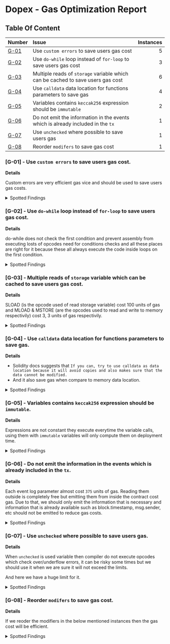 # Dopex - Gas Optimization Report

## Table Of Content

| Number                                                                                        | Issue                                                                           | Instances |
| :-------------------------------------------------------------------------------------------- | :------------------------------------------------------------------------------ | --------: |
| [G-01](#g-01---use-custom-errors-to-save-users-gas-cost)                                      | Use `custom errors` to save users gas cost                                      |         5 |
| [G-02](#g-02---use-do-while-loop-instead-of-for-loop-to-save-users-gas-cost)                  | Use `do-while` loop instead of `for-loop` to save users gas cost                |         3 |
| [G-03](#g-03---multiple-reads-of-storage-variable-which-can-be-cached-to-save-users-gas-cost) | Multiple reads of `storage` variable which can be cached to save users gas cost |         6 |
| [G-04](#g-04---use-calldata-data-location-for-functions-parameters-to-save-gas)               | Use `calldata` data location for functions parameters to save gas               |         4 |
| [G-05](#g-05---variables-contains-keccak256-expression-should-be-immutable)                   | Variables contains `keccak256` expression should be `immutable`                 |         2 |
| [G-06](#g-06---do-not-emit-the-information-in-the-events-which-is-already-included-in-the-tx) | Do not emit the information in the events which is already included in the `tx` |         1 |
| [G-07](#g-07---use-unchecked-where-possible-to-save-users-gas)                                | Use `unchecked` where possible to save users gas                                |         1 |
| [G-08](#g-08---reorder-modifers-to-save-gas-cost)                                             | Reorder `modifers` to save gas cost                                             |         1 |

### [G-01] - Use `custom errors` to save users gas cost.

**Details**

Custom errors are very efficient gas vice and should be used to save users gas costs.

<details>
  <summary>Spotted Findings</summary>
  <p></p>

[UniV2LiquidityAmo.sol - Line 83 - 92](https://github.com/code-423n4/2023-08-dopex/blob/main/contracts/amo/UniV2LiquidityAmo.sol#L83-L92)

| Calculation Type | Before | After |          Gas Saved |
| :--------------- | :----- | :---- | -----------------: |
| Avg              | 1681   | 1573  | 108 uints per call |

```diff
    // add this in errors section
+   error UniV2LiquidityAMO_AddressCannotBeZero();

+   // * @audit use custom error
-   require(
-       _tokenA != address(0) &&
-           _tokenB != address(0) &&
-           _pair != address(0) &&
-           _rdpxV2Core != address(0) &&
-           _rdpxOracle != address(0) &&
-           _ammFactory != address(0) &&
-           _ammRouter != address(0),
-       "reLPContract: address cannot be 0"
-   );
+   if (
+       _tokenA == address(0) ||
+       _tokenB == address(0) ||
+       _pair == address(0) ||
+       _rdpxV2Core == address(0) ||
+       _rdpxOracle == address(0) ||
+       _ammFactory == address(0) ||
+       _ammRouter == address(0)
+   ) {
+       revert UniV2LiquidityAMO_AddressCannotBeZero();
+   }
```

[UniV2LiquidityAmo.sol - Line 112 - 115](https://github.com/code-423n4/2023-08-dopex/blob/main/contracts/amo/UniV2LiquidityAmo.sol#L112-L115)

| Calculation Type | Before | After |         Gas Saved |
| :--------------- | :----- | :---- | ----------------: |
| Avg              | 828    | 755   | 73 uints per call |

```diff
    // define this in errors section
+   error UniV2LiquidityAMO_ToleranceMustBeGreaterThanZero();

+   // * @audit use custom error
-   require(
-       _slippageTolerance > 0,
-       "reLPContract: slippage tolerance must be greater than 0"
-   );
+   if (_slippageTolerance == 0) {
+       revert UniV2LiquidityAMO_ToleranceMustBeGreaterThanZero();
+   }

```

[UniV2LiquidityAmo.sol - Line 131 - 133](https://github.com/code-423n4/2023-08-dopex/blob/main/contracts/amo/UniV2LiquidityAmo.sol#L131-L133)

| Calculation Type | Before | After |         Gas Saved |
| :--------------- | :----- | :---- | ----------------: |
| Avg              | 1012   | 969   | 43 uints per call |

```diff
    // define this in the erros section
+   error UniV2LiquidityAMO_AmountMustBeGreaterThanZero();

+   // * @audit use custom error
-   require(_token != address(0), "reLPContract: token cannot be 0");
-   require(_spender != address(0), "reLPContract: spender cannot be 0");
-   require(_amount > 0, "reLPContract: amount must be greater than 0");
+   if (_token == address(0) || _spender == address(0)) {
+       revert UniV2LiquidityAMO_AddressCannotBeZero();
+   }
+
+   if (_amount == 0) {
+       revert UniV2LiquidityAMO_AmountMustBeGreaterThanZero();
+   }
```

[RdpxV2Core.sol - Line 244](https://github.com/code-423n4/2023-08-dopex/blob/main/contracts/core/RdpxV2Core.sol#L244)

| Calculation Type | Before | After |         Gas Saved |
| :--------------- | :----- | :---- | ----------------: |
| Avg              | 1172   | 1093  | 79 uints per call |

```diff
+   // * @audit use custom error
-   require(_asset != address(0), "RdpxV2Core: asset cannot be 0 address");
+   if (_asset == address(0)) {
+       revert RdpxV2Core_ZeroAddress();
+   }
```

[RdpxV2Core.sol - Line 271](https://github.com/code-423n4/2023-08-dopex/blob/main/contracts/core/RdpxV2Core.sol#L271)

| Calculation Type | Before | After |          Gas Saved |
| :--------------- | :----- | :---- | -----------------: |
| Avg              | 51556  | 51120 | 436 uints per call |

```diff
+   // * @audit gas - use calldata parameter
   function removeAssetFromtokenReserves(
-       string memory _assetSymbol
+       string calldata _assetSymbol
   ) external onlyRole(DEFAULT_ADMIN_ROLE) {
```

</details>

### [G-02] - Use `do-while` loop instead of `for-loop` to save users gas cost.

**Details**

do-while does not check the first condition and prevent assembly from executing losts of opcodes need for conditions checks and all these places are right for it because these all always execute the code inside loops on the first condition.

<details>
  <summary>Spotted Findings</summary>
  <p></p>

[UniV2LiquidityAmo.sol - Line 147 - 150](https://github.com/code-423n4/2023-08-dopex/blob/main/contracts/amo/UniV2LiquidityAmo.sol#L147-L150)

| Calculation Type | Before | After |          Gas Saved |
| :--------------- | :----- | :---- | -----------------: |
| Avg              | 4943   | 4811  | 132 uints per call |

```diff
+   // * @audit use do while loop
+   // * @audit use unchecked and ++i

-   for (uint256 i = 0; i < tokens.length; i++) {
       token = IERC20WithBurn(tokens[i]);
       token.safeTransfer(msg.sender, token.balanceOf(address(this)));
-   }

+   uint256 i;
+   do {
       token = IERC20WithBurn(tokens[i]);
       token.safeTransfer(msg.sender, token.balanceOf(address(this)));
+
+       unchecked {
+           ++i;
+       }
+   } while (i < tokens.length);
```

[RdpxV2Core.sol - Lines 167 - 170](https://github.com/code-423n4/2023-08-dopex/blob/main/contracts/core/RdpxV2Core.sol#L167-L170)

| Calculation Type | Before | After |          Gas Saved |
| :--------------- | :----- | :---- | -----------------: |
| Avg              | 4943   | 4811  | 132 uints per call |

```diff
+   // * @audit use do while loop
+   // * @audit use unchecked and ++i
-   for (uint256 i = 0; i < tokens.length; i++) {
       token = IERC20WithBurn(tokens[i]);
       token.safeTransfer(msg.sender, token.balanceOf(address(this)));
-   }

+   uint256 i;
+   do {
       token = IERC20WithBurn(tokens[i]);
       token.safeTransfer(msg.sender, token.balanceOf(address(this)));
+
+       unchecked {
+           ++i;
+       }
+   } while (i < tokens.length);
```

[RdpxV2Core.sol - Line 775 - 777](https://github.com/code-423n4/2023-08-dopex/blob/main/contracts/core/RdpxV2Core.sol#L775-L777)

| Calculation Type | Before | After |         Gas Saved |
| :--------------- | :----- | :---- | ----------------: |
| Avg              | 49165  | 49096 | 69 units per call |

```diff
+   // * @audit use do while loop
+   // * @audit use unchecked
-   for (uint256 i = 0; i < optionIds.length; i++) {
        optionsOwned[optionIds[i]] = false;
-   }

+   uint256 i;
+   do {
       optionsOwned[optionIds[i]] = false;
+
+       unchecked {
+           ++i;
+       }
+   } while (i < optionIds.length);
```

</details>

### [G-03] - Multiple reads of `storage` variable which can be cached to save users gas cost.

**Details**

SLOAD (is the opcode used of read storage variable) cost 100 units of gas and MLOAD & MSTORE (are the opcodes used to read and write to memory respectivily) cost 3, 3 units of gas respectivily.

<details>
  <summary>Spotted Findings</summary>
  <p></p>

[UniV3LiquidityAmo.sol - Line 120 - 132](https://github.com/code-423n4/2023-08-dopex/blob/main/contracts/amo/UniV3LiquidityAmo.sol#L120-L132)

| Calculation Type | Before | After |          Gas Saved |
| :--------------- | :----- | :---- | -----------------: |
| Avg              | 5860   | 5255  | 605 uints per call |

```diff
+   // * @audit storage array should be cached
+   // * @audit use unchecked and ++i

+   Position[] memory positionsArray = positions_array;

-   for (uint i = 0; i < positions_array.length; i++) {
+   for (uint i = 0; i < positionsArray.length;) {
-       Position memory current_position = positions_array[i];
+       Position memory current_position = positionsArray[i];

       INonfungiblePositionManager.CollectParams
           memory collect_params = INonfungiblePositionManager
               .CollectParams(
                   current_position.token_id,
                   rdpxV2Core,
                   type(uint128).max,
                   type(uint128).max
               );

       // Send to custodian address
       univ3_positions.collect(collect_params);
+
+       unchecked {
+           ++i;
+       }
+   }
```

[UniV3LiquidityAmo.sol - Line 260](https://github.com/code-423n4/2023-08-dopex/blob/main/contracts/amo/UniV3LiquidityAmo.sol#L260)

| Calculation Type | Before | After |          Gas Saved |
| :--------------- | :----- | :---- | -----------------: |
| Avg              | 2837   | 2734  | 103 uints per call |

```diff
+   // * @audit `positions_array.length` should be cached
+   uint256 positionsArrayLength = positions_array.length;

   positions_array[positionIndex] = positions_array[
-       positions_array.length - 1
+       positionsArrayLength - 1
   ];

   positions_array.pop();

   delete positions_mapping[pos.token_id];

   // send tokens to rdpxV2Core
   _sendTokensToRdpxV2Core(tokenA, tokenB);

-   emit log(positions_array.length);
+   emit log(positionsArrayLength);
   emit log(positions_mapping[pos.token_id].token_id);
```

[RdpxV2Core.sol - Link 246](https://github.com/code-423n4/2023-08-dopex/blob/main/contracts/core/RdpxV2Core.sol#L246)

| Calculation Type | Before | After  |          Gas Saved |
| :--------------- | :----- | :----- | -----------------: |
| Avg              | 103709 | 103436 | 273 uints per call |

```diff
+   // * @audit `reserveAsset` length should be cached
+   uint256 reserveAssetsLength = reserveAsset.length;
-   // for (uint256 i = 1; i < reserveAsset.length; ) {
+   for (uint256 i = 1; i < reserveAssetsLength; ) {
        require(
            reserveAsset[i].tokenAddress != _asset,
            "RdpxV2Core: asset already exists"
        );

        unchecked {
            ++i;
        }
    }

    ReserveAsset memory asset = ReserveAsset({
        tokenAddress: _asset,
        tokenBalance: 0,
        tokenSymbol: _assetSymbol
    });

    reserveAsset.push(asset);

    reserveTokens.push(_assetSymbol);

-    reservesIndex[_assetSymbol] = reserveAsset.length - 1;
+    // here we did not remove 1 because we push another element after storing length into this variable
+    reservesIndex[_assetSymbol] = reserveAssetsLength;

    emit LogAssetAddedTotokenReserves(_asset, _assetSymbol);
```

[RdpxV2Core.sol - Line 280](https://github.com/code-423n4/2023-08-dopex/blob/main/contracts/core/RdpxV2Core.sol#L280)

| Calculation Type | Before | After |         Gas Saved |
| :--------------- | :----- | :---- | ----------------: |
| Avg              | 51120  | 51035 | 85 uints per call |

```diff
+   // * @audit `reserveTokens.length` should be cached
+   uint256 reserveTokensLength = reserveTokens.length;

-   reservesIndex[reserveTokens[reserveTokens.length - 1]] = index;
+   reservesIndex[reserveTokens[reserveTokensLength - 1]] = index;

// update the index of reserveAsset with the last element
-   reserveAsset[index] = reserveAsset[reserveTokens.length - 1];
+   reserveAsset[index] = reserveAsset[reserveTokensLength - 1];

// remove the last element
reserveAsset.pop();
reserveTokens.pop();

emit LogAssetRemovedFromtokenReserves(_assetSymbol, index);
```

[RdpxV2Core.sol - Lines 339 - 345](https://github.com/code-423n4/2023-08-dopex/blob/main/contracts/core/RdpxV2Core.sol#L339-L345)

| Calculation Type | Before | After  |          Gas Saved |
| :--------------- | :----- | :----- | -----------------: |
| Avg              | 329730 | 329432 | 298 uints per call |

```diff
+   // * @audit `weth` should be cached
+   address _weth = weth;

-   IERC20WithBurn(weth).approve(
+   IERC20WithBurn(_weth).approve(
    addresses.perpetualAtlanticVault,
    type(uint256).max
);

-   IERC20WithBurn(weth).approve(
+   IERC20WithBurn(_weth).approve(
    addresses.dopexAMMRouter,
    type(uint256).max
);

-   IERC20WithBurn(weth).approve(
+   IERC20WithBurn(_weth).approve(
    addresses.dpxEthCurvePool,
    type(uint256).max
);

-   IERC20WithBurn(weth).approve(
+   IERC20WithBurn(_weth).approve(
    addresses.rdpxV2ReceiptToken,
    type(uint256).max
);
```

[RdpxV2Core.sol - Lines 388 - 394](https://github.com/code-423n4/2023-08-dopex/blob/main/contracts/core/RdpxV2Core.sol#L388-L394)

| Calculation Type | Before | After |         Gas Saved |
| :--------------- | :----- | :---- | ----------------: |
| Avg              | 1868   | 1787  | 81 units per call |

```diff
    function removeAMOAddress(
        uint256 _index
    ) external onlyRole(DEFAULT_ADMIN_ROLE) {
        // _validate(_index < amoAddresses.length, 18);
+        // * @audit `amoAddresses.length` should be cached
+        uint256 amoAddressesLength = amoAddresses.length;
-        if (_index >= amoAddresses.length) revert RdpxV2Core_AssetNotFound();
+        if (_index >= amoAddressesLength) revert RdpxV2Core_AssetNotFound();

-        amoAddresses[_index] = amoAddresses[amoAddresses.length - 1];
+        amoAddresses[_index] = amoAddresses[amoAddressesLength - 1];

        amoAddresses.pop();
    }
```

</details>

### [G-04] - Use `calldata` data location for functions parameters to save gas.

**Details**

-   Solidity docs suggests that `If you can, try to use calldata as data location because it will avoid copies and also makes sure that the data cannot be modified.`
-   And it also save gas when compare to memory data location.

<details>
  <summary>Spotted Findings</summary>
  <p></p>

[UniV3LiquidityAmo.sol - Line 156](https://github.com/code-423n4/2023-08-dopex/blob/main/contracts/amo/UniV3LiquidityAmo.sol#L156)

| Calculation Type | Before  | After   |          Gas Saved |
| :--------------- | :------ | :------ | -----------------: |
| Avg              | 3737309 | 3736785 | 524 units per call |

```diff
+   // * @audit should use the calldata parameter
    function addLiquidity(
-        AddLiquidityParams memory params
+        AddLiquidityParams calldata params
    ) public onlyRole(DEFAULT_ADMIN_ROLE) {
```

[RdpxV2Core.sol - Line 242](https://github.com/code-423n4/2023-08-dopex/blob/main/contracts/core/RdpxV2Core.sol#L242)

| Calculation Type | Before | After  |          Gas Saved |
| :--------------- | :----- | :----- | -----------------: |
| Avg              | 104095 | 103777 | 318 units per call |

```diff
+   // * @audit use calldata parameters
   function addAssetTotokenReserves(
       address _asset,
-       string memory _assetSymbol
+       string calldata _assetSymbol
   ) external onlyRole(DEFAULT_ADMIN_ROLE) {
```

[RdpxV2Core.sol - Line 765](https://github.com/code-423n4/2023-08-dopex/blob/main/contracts/core/RdpxV2Core.sol#L765)

| Calculation Type | Before | After |          Gas Saved |
| :--------------- | :----- | :---- | -----------------: |
| Avg              | 49682  | 49165 | 517 units per call |

```diff
function settle(
-    uint256[] memory optionIds
+    uint256[] calldata optionIds
)
```

[RdpxV2Core.sol - Lines 821 - 822](https://github.com/code-423n4/2023-08-dopex/blob/main/contracts/core/RdpxV2Core.sol#L821-L822)

| Calculation Type | Before  | After   |          Gas Saved |
| :--------------- | :------ | :------ | -----------------: |
| Avg              | 1092177 | 1091492 | 685 units per call |

```diff
+   // * @audit-ok should use calldata parameters
    function bondWithDelegate(
        address _to,
-       uint256[] memory _amounts,
-       uint256[] memory _delegateIds,
+       uint256[] calldata _amounts,
+       uint256[] calldata _delegateIds,
        uint256 rdpxBondId
    ) public returns (uint256 receiptTokenAmount, uint256[] memory) {
```

</details>

### [G-05] - Variables contains `keccak256` expression should be `immutable`.

**Details**

Expressions are not constant they execute everytime the variable calls, using them with `immutable` variables will only compute them on deployment time.

<details>
  <summary>Spotted Findings</summary>
  <p></p>

[RdpxV2Bond.sol - Line 22](https://github.com/code-423n4/2023-08-dopex/blob/main/contracts/core/RdpxV2Bond.sol#L22)

```diff
+   // * @audit keccak256 variable should be immutable
-   bytes32 public constant MINTER_ROLE = keccak256("MINTER_ROLE");
+   bytes32 public immutable MINTER_ROLE;

    constructor() ERC721("rDPX V2 Bond", "rDPXV2Bond") {
+       MINTER_ROLE = keccak256("MINTER_ROLE");
```

[DpxEthToken.sol - Line 19 - 21](https://github.com/code-423n4/2023-08-dopex/blob/main/contracts/dpxETH/DpxEthToken.sol#L19-L21)

```diff
+   // * @audit gas - keccak256 variables should be immutable
-   bytes32 public constant PAUSER_ROLE = keccak256("PAUSER_ROLE");
-   bytes32 public constant MINTER_ROLE = keccak256("MINTER_ROLE");
-   bytes32 public constant BURNER_ROLE = keccak256("BURNER_ROLE");
+   bytes32 public immutable PAUSER_ROLE;
+   bytes32 public immutable MINTER_ROLE;
+   bytes32 public immutable BURNER_ROLE;

    constructor() ERC20("Dopex Synthetic ETH", "dpxETH") {
+       PAUSER_ROLE = keccak256("PAUSER_ROLE");
+       MINTER_ROLE = keccak256("MINTER_ROLE");
+       BURNER_ROLE = keccak256("BURNER_ROLE");
```

</details>

### [G-06] - Do not emit the information in the events which is already included in the `tx`.

**Details**

Each event log parameter almost cost `375` units of gas. Reading them outside is completely free but emitting them from inside the contract cost gas. Due to that, we should only emit the information that is necessary and information that is already available such as block.timestamp, msg.sender, etc should not be emitted to reduce gas costs.

<details>
  <summary>Spotted Findings</summary>
  <p></p>

[RdpxV2Core.sol - Line 172](https://github.com/code-423n4/2023-08-dopex/blob/main/contracts/core/RdpxV2Core.sol#L172)

If we remove it then we can save `375` per parameter.

```diff
-   emit LogEmergencyWithdraw(msg.sender, tokens);
+   emit LogEmergencyWithdraw(tokens);
```

</details>

### [G-07] - Use `unchecked` where possible to save users gas.

**Details**

When `unchecked` is used variable then compiler do not execute opcodes which check over/underflow errors, it can be risky some times but we should use it when we are sure it will not exceed the limits.

And here we have a huge limit for it.

<details>
  <summary>Spotted Findings</summary>
  <p></p>

[RdpxV2Core.sol - Line 246](https://github.com/code-423n4/2023-08-dopex/blob/main/contracts/core/RdpxV2Core.sol#L246)

| Calculation Type | Before | After  | Gas Saved |
| :--------------- | :----- | :----- | --------: |
| Avg              | 103777 | 103709 |        68 |

```diff
+   // * @audit use unchecked
-   for (uint256 i = 1; i < reserveAsset.length; i++) {
+   for (uint256 i = 1; i < reserveAsset.length; ) {
    require(
        reserveAsset[i].tokenAddress != _asset,
        "RdpxV2Core: asset already exists"
    );

+    unchecked {
+        ++i;
+    }
}
```

</details>

### [G-08] - Reorder `modifers` to save gas cost.

**Details**

If we reoder the modifiers in the below mentioned instances then the gas cost will be efficient.

<details>
  <summary>Spotted Findings</summary>
  <p></p>

[PerpetualAtlanticVault.sol - Line 260 - 261](https://github.com/code-423n4/2023-08-dopex/blob/main/contracts/perp-vault/PerpetualAtlanticVault.sol#L260-L261)

```diff
+    // * @audit reorder modifiers
    function purchase(
        uint256 amount,
        address to
    )
        external
-        nonReentrant
-        onlyRole(RDPXV2CORE_ROLE)
+        onlyRole(RDPXV2CORE_ROLE)
+        nonReentrant
        returns (uint256 premium, uint256 tokenId)
```

</details>